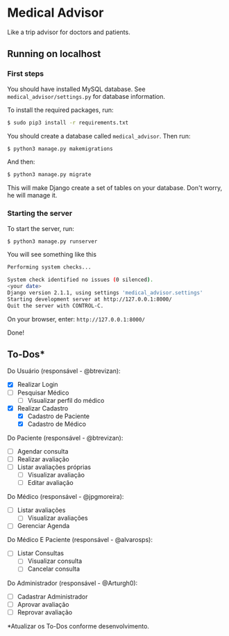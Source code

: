 # Medical Advisor
Like a trip advisor for doctors and patients.

## Running on localhost

### First steps
You should have installed MySQL database. See `medical_advisor/settings.py` for database information.

To install the required packages, run:
```bash
$ sudo pip3 install -r requirements.txt
```

You should create a database called `medical_advisor`. Then run:
```bash
$ python3 manage.py makemigrations
```
And then:
```bash
$ python3 manage.py migrate
```
This will make Django create a set of tables on your database. Don't worry, he will manage it.

### Starting the server
To start the server, run:
```bash
$ python3 manage.py runserver
```
You will see something like this
```bash
Performing system checks...

System check identified no issues (0 silenced).
<your date>
Django version 2.1.1, using settings 'medical_advisor.settings'
Starting development server at http://127.0.0.1:8000/
Quit the server with CONTROL-C.
```

On your browser, enter: `http://127.0.0.1:8000/`

Done!

## To-Dos*
Do Usuário (responsável - @btrevizan):
- [x] Realizar Login
- [ ] Pesquisar Médico
    - [ ] Visualizar perfil do médico
- [x] Realizar Cadastro
    - [x] Cadastro de Paciente
    - [x] Cadastro de Médico

Do Paciente (responsável - @btrevizan):
- [ ] Agendar consulta
- [ ] Realizar avaliação
- [ ] Listar avaliações próprias
    - [ ] Visualizar avaliação 
    - [ ] Editar avaliação

Do Médico (responsável - @jpgmoreira):
- [ ] Listar avaliações
    - [ ] Visualizar avaliações
- [ ] Gerenciar Agenda

Do Médico E Paciente (responsável - @alvarosps):
- [ ] Listar Consultas
    - [ ] Visualizar consulta
    - [ ] Cancelar consulta

Do Administrador (responsável - @Arturgh0):
- [ ] Cadastrar Administrador
- [ ] Aprovar avaliação
- [ ] Reprovar avaliação

*Atualizar os To-Dos conforme desenvolvimento.